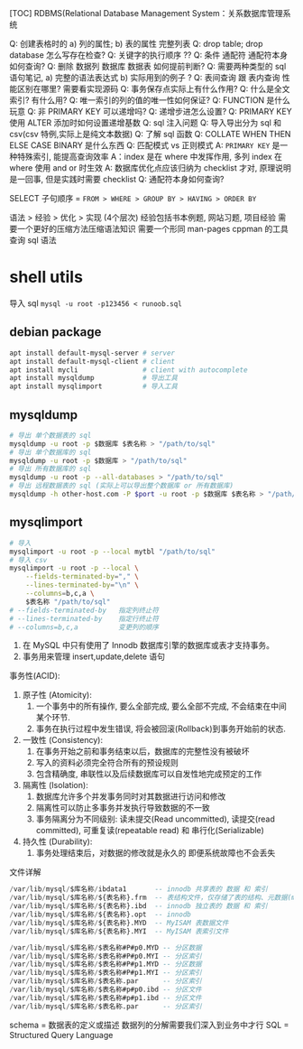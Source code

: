 [TOC]
RDBMS(Relational Database Management System：关系数据库管理系统

Q: 创建表格时的 a) 列的属性; b) 表的属性 完整列表
Q: drop table; drop database 怎么写存在检查?
Q: 关键字的执行顺序 ??
Q: 条件 通配符 通配符本身如何查询?
Q: 删除 数据列 数据库 数据表 如何提前判断?
Q: 需要两种类型的 sql 语句笔记, a) 完整的语法表达式 b) 实际用到的例子 ?
Q: 表间查询 跟 表内查询 性能区别在哪里? 需要看实现源码
Q: 事务保存点实际上有什么作用?
Q: 什么是全文索引? 有什么用?
Q: 唯一索引的列的值的唯一性如何保证?
Q: FUNCTION 是什么玩意
Q: 非 PRIMARY KEY 可以递增吗?
Q: 递增步进怎么设置?
Q: PRIMARY KEY 使用 ALTER 添加时如何设置递增基数
Q: sql 注入问题
Q: 导入导出分为 sql 和 csv(csv 特例,实际上是纯文本数据)
Q: 了解 sql 函数
Q: COLLATE WHEN THEN ELSE CASE BINARY 是什么东西
Q: 匹配模式 vs 正则模式
A: `PRIMARY KEY` 是一种特殊索引, 能提高查询效率
A：index 是在 where 中发挥作用, 多列 index 在 where 使用 and or 时生效
A: 数据库优化点应该归纳为 checklist 才对, 原理说明是一回事, 但是实践时需要 checklist
Q: 通配符本身如何查询?

SELECT 子句顺序 = `FROM > WHERE > GROUP BY > HAVING > ORDER BY`

语法 > 经验 > 优化 > 实现 (4个层次)
经验包括书本例题, 网站习题, 项目经验
需要一个更好的压缩方法压缩语法知识
需要一个形同 man-pages cppman 的工具查询 sql 语法

# shell utils
导入 sql `mysql -u root -p123456 < runoob.sql`
## debian package
```sh
apt install default-mysql-server # server
apt install default-mysql-client # client
apt install mycli                # client with autocomplete
apt install mysqldump            # 导出工具
apt install mysqlimport          # 导入工具
```

## mysqldump
```sh
# 导出 单个数据表的 sql
mysqldump -u root -p $数据库 $表名称 > "/path/to/sql"
# 导出 单个数据库的 sql
mysqldump -u root -p $数据库 > "/path/to/sql"
# 导出 所有数据库的 sql
mysqldump -u root -p --all-databases > "/path/to/sql"
# 导出 远程数据表的 sql (实际上可以导出整个数据库 or 所有数据库)
mysqldump -h other-host.com -P $port -u root -p $数据库 $表名称 > "/path/to/sql"
```

## mysqlimport
```sh
# 导入 
mysqlimport -u root -p --local mytbl "/path/to/sql"
# 导入 csv
mysqlimport -u root -p --local \
    --fields-terminated-by="," \
    --lines-terminated-by="\n" \
    --columns=b,c,a \
    $表名称 "/path/to/sql"
# --fields-terminated-by   指定列终止符
# --lines-terminated-by    指定行终止符
# --columns=b,c,a          变更列的顺序
```

1. 在 MySQL 中只有使用了 Innodb 数据库引擎的数据库或表才支持事务。
3. 事务用来管理 insert,update,delete 语句

事务性(ACID):
1. 原子性 (Atomicity):
    1. 一个事务中的所有操作, 要么全部完成, 要么全部不完成, 不会结束在中间某个环节.
    2. 事务在执行过程中发生错误, 将会被回滚(Rollback)到事务开始前的状态.
2. 一致性 (Consistency):
    1. 在事务开始之前和事务结束以后，数据库的完整性没有被破坏
    2. 写入的资料必须完全符合所有的预设规则
    3. 包含精确度, 串联性以及后续数据库可以自发性地完成预定的工作
3. 隔离性 (Isolation):
    1. 数据库允许多个并发事务同时对其数据进行访问和修改
    2. 隔离性可以防止多事务并发执行导致数据的不一致
    3. 事务隔离分为不同级别: 读未提交(Read uncommitted), 读提交(read committed), 可重复读(repeatable read) 和 串行化(Serializable)
4. 持久性 (Durability):
    1. 事务处理结束后，对数据的修改就是永久的 即便系统故障也不会丢失

文件详解
```sql
/var/lib/mysql/$库名称/ibdata1       -- innodb 共享表的 数据 和 索引
/var/lib/mysql/$库名称/${表名称}.frm  -- 表结构文件，仅存储了表的结构、元数据(meta)，包括表结构定义信息等
/var/lib/mysql/$库名称/${表名称}.ibd  -- innodb 独立表的 数据 和 索引
/var/lib/mysql/$库名称/${表名称}.opt  -- innodb
/var/lib/mysql/$库名称/${表名称}.MYD  -- MyISAM 表数据文件
/var/lib/mysql/$库名称/${表名称}.MYI  -- MyISAM 表索引文件

/var/lib/mysql/$库名称/$表名称#P#p0.MYD -- 分区数据
/var/lib/mysql/$库名称/$表名称#P#p0.MYI -- 分区索引
/var/lib/mysql/$库名称/$表名称#P#p1.MYD -- 分区数据
/var/lib/mysql/$库名称/$表名称#P#p1.MYI -- 分区索引
/var/lib/mysql/$库名称/$表名称.par      -- 分区索引
/var/lib/mysql/$库名称/$表名称#p#p0.ibd -- 分区文件
/var/lib/mysql/$库名称/$表名称#p#p1.ibd -- 分区文件
/var/lib/mysql/$库名称/$表名称.par      -- 分区索引
```

schema = 数据表的定义或描述
数据列的分解需要我们深入到业务中才行
SQL = Structured Query Language